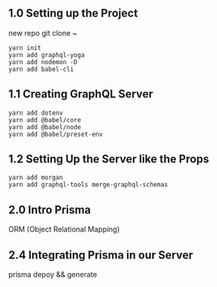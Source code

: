 ## 1.0 Setting up the Project
new repo
git clone ~

```
yarn init
yarn add graphql-yoga
yarn add nodemon -D
yarn add babel-cli
```

## 1.1 Creating GraphQL Server
```
yarn add dotenv
yarn add @babel/core
yarn add @babel/node
yarn add @babel/preset-env
```

## 1.2 Setting Up the Server like the Props
```
yarn add morgan
yarn add graphql-tools merge-graphql-schemas
```

## 2.0 Intro Prisma
ORM (Object Relational Mapping)

## 2.4 Integrating Prisma in our Server
prisma depoy && generate